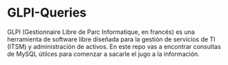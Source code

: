 # GLPI-Queries
GLPI (Gestionnaire Libre de Parc Informatique, en francés) es una herramienta de software libre diseñada para la gestión de servicios de TI (ITSM) y administración de activos. En este repo vas a encontrar consultas de MySQL útilces para comenzar a sacarle el jugo a la información.
